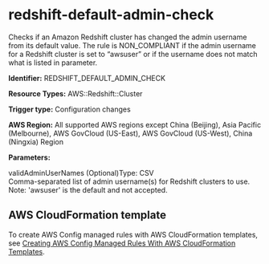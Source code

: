 # redshift\-default\-admin\-check<a name="redshift-default-admin-check"></a>

Checks if an Amazon Redshift cluster has changed the admin username from its default value\. The rule is NON\_COMPLIANT if the admin username for a Redshift cluster is set to “awsuser” or if the username does not match what is listed in parameter\. 

**Identifier:** REDSHIFT\_DEFAULT\_ADMIN\_CHECK

**Resource Types:** AWS::Redshift::Cluster

**Trigger type:** Configuration changes

**AWS Region:** All supported AWS regions except China \(Beijing\), Asia Pacific \(Melbourne\), AWS GovCloud \(US\-East\), AWS GovCloud \(US\-West\), China \(Ningxia\) Region

**Parameters:**

validAdminUserNames \(Optional\)Type: CSV  
Comma\-separated list of admin username\(s\) for Redshift clusters to use\. Note: 'awsuser' is the default and not accepted\.

## AWS CloudFormation template<a name="w2aac12c33c15b9d497c17"></a>

To create AWS Config managed rules with AWS CloudFormation templates, see [Creating AWS Config Managed Rules With AWS CloudFormation Templates](aws-config-managed-rules-cloudformation-templates.md)\.